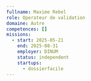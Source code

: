 ```yaml
---
fullname: Maxime Rebel
role: Operateur de validation
domaine: Autre
competences: []
missions:
  - start: 2025-05-21
    end: 2025-08-31
    employer: DINUM
    status: independent
    startups:
      - dossierfacile
---
```

